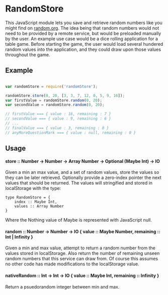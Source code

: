 # RandomStore

This JavaScript module lets you save and retrieve random numbers like you might find on [random.org](https://www.random.org/). The idea being that random numbers would not need to be provided by a remote service, but would be preloaded manually by the user. An example use case would be a dice rolling application for a table game. Before starting the game, the user would load several hundered random values into the application, and they could draw upon those values throughout the game.


## Example

```javascript

var randomStore = require('randomStore');

randomStore.store(0, 20, [3, 3, 7, 12, 0, 5, 9, 16]);
var firstValue = randomStore.random(0, 20);
var secondValue = randomStore.random(0, 20);

// firstValue === { value : 16, remaining : 7 }
// secondValue === { value : 9, remaining : 6 }
// ...
// finalValue === { value : 3, remaining : 0 }
// anyMoreQuestionMark === { value : null, remaining : 0 }

```

## Usage

#### store :: Number -> Number -> Array Number -> Optional (Maybe Int) -> IO

Given a min an max value, and a set of random values,
store the values so they can be later retrieved. Optionally
provide a zero-index pointer the next values that should be
returned. The values will stringified and stored in localStorage 
with the type:

```
type RandomStore = {
    index :: Maybe Int,
    values :: Array Number
}
```

Where the Nothing value of Maybe is represented with JavaScript null.

#### random :: Number -> Number -> IO { value :: Maybe Number, remaining :: Int | Infinity }

Given a min and max value, attempt to return a random number from the values stored in localStorage. Also return the number of remaining unseen random numbers that this
service can draw from. Of course this assumes no other code has made modifications to the
localStorage value.


#### nativeRandom :: Int -> Int -> IO { value :: Maybe Int, remaining :: Infinity }

Return a psuedorandom integer between min and max.